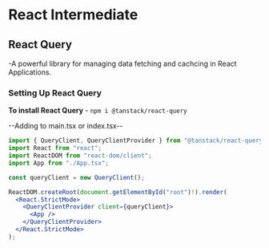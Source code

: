 # React Intermediate

## React Query

-A powerful library for managing data fetching and cachcing in React Applications.

### Setting Up React Query

**To install React Query** - `npm i @tanstack/react-query`

--Adding to main.tsx or index.tsx--

```jsx
import { QueryClient, QueryClientProvider } from "@tanstack/react-query";
import React from "react";
import ReactDOM from "react-dom/client";
import App from "./App.tsx";

const queryClient = new QueryClient();

ReactDOM.createRoot(document.getElementById("root")!).render(
  <React.StrictMode>
    <QueryClientProvider client={queryClient}>
      <App />
    </QueryClientProvider>
  </React.StrictMode>
);
```
